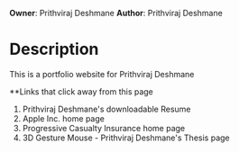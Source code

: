 **Owner**: Prithviraj Deshmane
**Author**: Prithviraj Deshmane

# Description

This is a portfolio website for Prithviraj Deshmane

\*\*Links that click away from this page

1. Prithviraj Deshmane's downloadable Resume
2. Apple Inc. home page
3. Progressive Casualty Insurance home page
4. 3D Gesture Mouse - Prithviraj Deshmane's Thesis page
